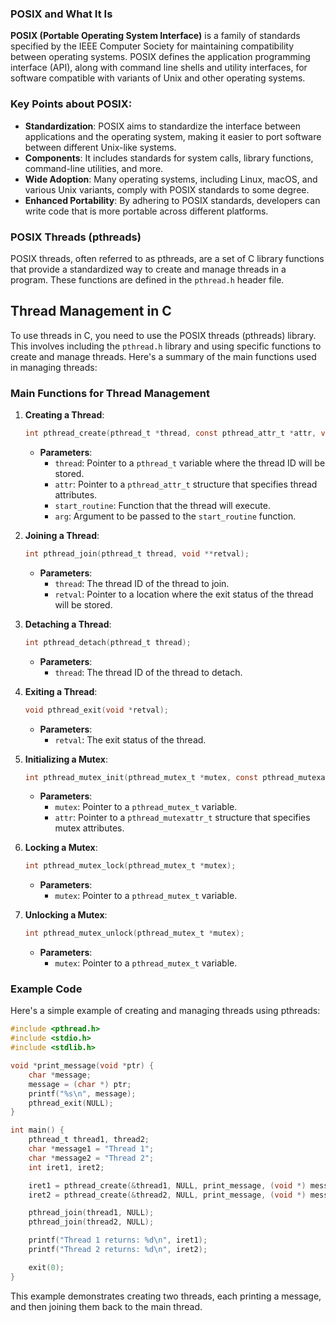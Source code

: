 ### POSIX and What It Is

**POSIX (Portable Operating System Interface)** is a family of standards specified by the IEEE Computer Society for maintaining compatibility between operating systems. POSIX defines the application programming interface (API), along with command line shells and utility interfaces, for software compatible with variants of Unix and other operating systems.

### Key Points about POSIX:
- **Standardization**: POSIX aims to standardize the interface between applications and the operating system, making it easier to port software between different Unix-like systems.
- **Components**: It includes standards for system calls, library functions, command-line utilities, and more.
- **Wide Adoption**: Many operating systems, including Linux, macOS, and various Unix variants, comply with POSIX standards to some degree.
- **Enhanced Portability**: By adhering to POSIX standards, developers can write code that is more portable across different platforms.

### POSIX Threads (pthreads)

POSIX threads, often referred to as pthreads, are a set of C library functions that provide a standardized way to create and manage threads in a program. These functions are defined in the `pthread.h` header file.

## Thread Management in C

To use threads in C, you need to use the POSIX threads (pthreads) library. This involves including the `pthread.h` library and using specific functions to create and manage threads. Here's a summary of the main functions used in managing threads:

### Main Functions for Thread Management

1. **Creating a Thread**:
   ```c
   int pthread_create(pthread_t *thread, const pthread_attr_t *attr, void *(*start_routine)(void *), void *arg);
   ```
   - **Parameters**:
     - `thread`: Pointer to a `pthread_t` variable where the thread ID will be stored.
     - `attr`: Pointer to a `pthread_attr_t` structure that specifies thread attributes.
     - `start_routine`: Function that the thread will execute.
     - `arg`: Argument to be passed to the `start_routine` function.

2. **Joining a Thread**:
   ```c
   int pthread_join(pthread_t thread, void **retval);
   ```
   - **Parameters**:
     - `thread`: The thread ID of the thread to join.
     - `retval`: Pointer to a location where the exit status of the thread will be stored.

3. **Detaching a Thread**:
   ```c
   int pthread_detach(pthread_t thread);
   ```
   - **Parameters**:
     - `thread`: The thread ID of the thread to detach.

4. **Exiting a Thread**:
   ```c
   void pthread_exit(void *retval);
   ```
   - **Parameters**:
     - `retval`: The exit status of the thread.

5. **Initializing a Mutex**:
   ```c
   int pthread_mutex_init(pthread_mutex_t *mutex, const pthread_mutexattr_t *attr);
   ```
   - **Parameters**:
     - `mutex`: Pointer to a `pthread_mutex_t` variable.
     - `attr`: Pointer to a `pthread_mutexattr_t` structure that specifies mutex attributes.

6. **Locking a Mutex**:
   ```c
   int pthread_mutex_lock(pthread_mutex_t *mutex);
   ```
   - **Parameters**:
     - `mutex`: Pointer to a `pthread_mutex_t` variable.

7. **Unlocking a Mutex**:
   ```c
   int pthread_mutex_unlock(pthread_mutex_t *mutex);
   ```
   - **Parameters**:
     - `mutex`: Pointer to a `pthread_mutex_t` variable.

### Example Code

Here's a simple example of creating and managing threads using pthreads:

```c
#include <pthread.h>
#include <stdio.h>
#include <stdlib.h>

void *print_message(void *ptr) {
    char *message;
    message = (char *) ptr;
    printf("%s\n", message);
    pthread_exit(NULL);
}

int main() {
    pthread_t thread1, thread2;
    char *message1 = "Thread 1";
    char *message2 = "Thread 2";
    int iret1, iret2;

    iret1 = pthread_create(&thread1, NULL, print_message, (void *) message1);
    iret2 = pthread_create(&thread2, NULL, print_message, (void *) message2);

    pthread_join(thread1, NULL);
    pthread_join(thread2, NULL);

    printf("Thread 1 returns: %d\n", iret1);
    printf("Thread 2 returns: %d\n", iret2);

    exit(0);
}
```

This example demonstrates creating two threads, each printing a message, and then joining them back to the main thread.